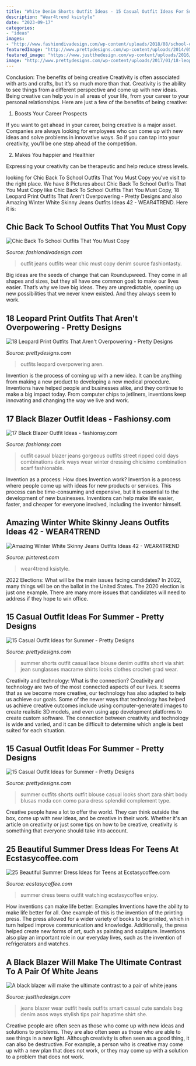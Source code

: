 ```yaml
---
title: "White Denim Shorts Outfit Ideas - 15 Casual Outfit Ideas For Summer"
description: "Wear4trend ksistyle"
date: "2023-09-17"
categories:
- "ideas"
images:
- "http://www.fashiondivadesign.com/wp-content/uploads/2018/08/school-outfits-.jpg"
featuredImage: "http://www.prettydesigns.com/wp-content/uploads/2014/05/Denim-Blouse-and-Lace-Shorts-for-Summer.jpg"
featured_image: "https://www.justthedesign.com/wp-content/uploads/2016/05/White-Jeans-Outfits-14-e1489103179522.jpg"
image: "http://www.prettydesigns.com/wp-content/uploads/2017/01/18-leopard-print-outfits-that-arent-overpowering-2.jpg"
---
```



Conclusion: The benefits of being creative
Creativity is often associated with arts and crafts, but it’s so much more than that. Creativity is the ability to see things from a different perspective and come up with new ideas. Being creative can help you in all areas of your life, from your career to your personal relationships.
Here are just a few of the benefits of being creative:

1. Boosts Your Career Prospects

If you want to get ahead in your career, being creative is a major asset. Companies are always looking for employees who can come up with new ideas and solve problems in innovative ways. So if you can tap into your creativity, you’ll be one step ahead of the competition.

2. Makes You happier and Healthier

Expressing your creativity can be therapeutic and help reduce stress levels.

	

		
looking for Chic Back To School Outfits That You Must Copy you've visit to the right place. We have 8 Pictures about Chic Back To School Outfits That You Must Copy like Chic Back To School Outfits That You Must Copy, 18 Leopard Print Outfits That Aren&#039;t Overpowering - Pretty Designs and also Amazing Winter White Skinny Jeans Outfits Ideas 42 - WEAR4TREND. Here it is:
		
    
## Chic Back To School Outfits That You Must Copy

<img loading=lazy src="http://www.fashiondivadesign.com/wp-content/uploads/2018/08/school-outfits-.jpg" onerror="this.onerror=null;this.src='https://tse2.mm.bing.net/th?id=OIP.3DfbbyPKGgc-RbrQoXzPsQHaK1&amp;pid=15.1';" alt="Chic Back To School Outfits That You Must Copy">

_Source: fashiondivadesign.com_

>outfit jeans outfits wear chic must copy denim source fashiontasty. 

	

Big ideas are the seeds of change that can Roundupweed. They come in all shapes and sizes, but they all have one common goal: to make our lives easier. That’s why we love big ideas. They are unpredictable, opening up new possibilities that we never knew existed. And they always seem to work.

    
## 18 Leopard Print Outfits That Aren&#039;t Overpowering - Pretty Designs

<img loading=lazy src="http://www.prettydesigns.com/wp-content/uploads/2017/01/18-leopard-print-outfits-that-arent-overpowering-2.jpg" onerror="this.onerror=null;this.src='https://tse4.mm.bing.net/th?id=OIP.9Rc_BYvaC4Eyxcsp1JTn8QCvEs&amp;pid=15.1';" alt="18 Leopard Print Outfits That Aren&#039;t Overpowering - Pretty Designs">

_Source: prettydesigns.com_

>outfits leopard overpowering aren. 

	

Invention is the process of coming up with a new idea. It can be anything from making a new product to developing a new medical procedure. Inventions have helped people and businesses alike, and they continue to make a big impact today. From computer chips to jetliners, inventions keep innovating and changing the way we live and work.

    
## 17 Black Blazer Outfit Ideas - Fashionsy.com

<img loading=lazy src="http://fashionsy.com/wp-content/uploads/2013/11/checker-dark-green-dark-blue-scarves-echarpeslook-main-single-630x929.jpg" onerror="this.onerror=null;this.src='https://tse2.mm.bing.net/th?id=OIP.QsIHHiWG7pbC_r1Bgozg4QHaK6&amp;pid=15.1';" alt="17 Black Blazer Outfit Ideas - fashionsy.com">

_Source: fashionsy.com_

>outfit casual blazer jeans gorgeous outfits street ripped cold days combinations dark ways wear winter dressing chicisimo combination scarf fashionable. 

	

Invention as a process: How does Invention work?
Invention is a process where people come up with ideas for new products or services. This process can be time-consuming and expensive, but it is essential to the development of new businesses. Inventions can help make life easier, faster, and cheaper for everyone involved, including the inventor himself.

    
## Amazing Winter White Skinny Jeans Outfits Ideas 42 - WEAR4TREND

<img loading=lazy src="https://i.pinimg.com/736x/ec/15/69/ec15692fa37f856396367fc8d3cd45dc.jpg" onerror="this.onerror=null;this.src='https://tse2.mm.bing.net/th?id=OIP.h5FK_HzxWw9o-HI3Skj-cQHaXQ&amp;pid=15.1';" alt="Amazing Winter White Skinny Jeans Outfits Ideas 42 - WEAR4TREND">

_Source: pinterest.com_

>wear4trend ksistyle. 

	

2022 Elections: What will be the main issues facing candidates?
In 2022, many things will be on the ballot in the United States. The 2020 election is just one example. There are many more issues that candidates will need to address if they hope to win office.

    
## 15 Casual Outfit Ideas For Summer - Pretty Designs

<img loading=lazy src="http://www.prettydesigns.com/wp-content/uploads/2014/05/Denim-Blouse-and-Lace-Shorts-for-Summer.jpg" onerror="this.onerror=null;this.src='https://tse1.mm.bing.net/th?id=OIP.-zxoUSbGfgWRzePZ3XFmSQHaLG&amp;pid=15.1';" alt="15 Casual Outfit Ideas for Summer - Pretty Designs">

_Source: prettydesigns.com_

>summer shorts outfit casual lace blouse denim outfits short via shirt jean sunglasses macrame shirts looks clothes crochet grad wear. 

	

Creativity and technology: What is the connection?
Creativity and technology are two of the most connected aspects of our lives. It seems that as we become more creative, our technology has also adapted to help us achieve our goals. Some of the newer ways that technology has helped us achieve creative outcomes include using computer-generated images to create realistic 3D models, and even using app development platforms to create custom software. The connection between creativity and technology is wide and varied, and it can be difficult to determine which angle is best suited for each situation.

    
## 15 Casual Outfit Ideas For Summer - Pretty Designs

<img loading=lazy src="http://www.prettydesigns.com/wp-content/uploads/2014/05/White-Blouse-with-Black-Shorts.jpg" onerror="this.onerror=null;this.src='https://tse3.mm.bing.net/th?id=OIP.58prt0V9RygTdED_zTWFJQHaK3&amp;pid=15.1';" alt="15 Casual Outfit Ideas for Summer - Pretty Designs">

_Source: prettydesigns.com_

>summer outfits shorts outfit blouse casual looks short zara shirt body blusas moda con como para dress splendid complement type. 

	

Creative people have a lot to offer the world. They can think outside the box, come up with new ideas, and be creative in their work. Whether it's an article on creativity or just some tips on how to be creative, creativity is something that everyone should take into account.

    
## 25 Beautiful Summer Dress Ideas For Teens At Ecstasycoffee.com

<img loading=lazy src="https://i2.wp.com/www.ecstasycoffee.com/wp-content/uploads/2016/04/summer-outfit-celebrity-2.jpg?resize=750%2C1124" onerror="this.onerror=null;this.src='https://tse1.mm.bing.net/th?id=OIP.OZTWYyAG6EJkNtjYl9ru1gHaLG&amp;pid=15.1';" alt="25 Beautiful Summer Dress Ideas for Teens at Ecstasycoffee.com">

_Source: ecstasycoffee.com_

>summer dress teens outfit watching ecstasycoffee enjoy. 

	

How inventions can make life better: Examples
Inventions have the ability to make life better for all. One example of this is the invention of the printing press. The press allowed for a wider variety of books to be printed, which in turn helped improve communication and knowledge. Additionally, the press helped create new forms of art, such as painting and sculpture. Inventions also play an important role in our everyday lives, such as the invention of refrigerators and watches.

    
## A Black Blazer Will Make The Ultimate Contrast To A Pair Of White Jeans

<img loading=lazy src="https://www.justthedesign.com/wp-content/uploads/2016/05/White-Jeans-Outfits-14-e1489103179522.jpg" onerror="this.onerror=null;this.src='https://tse3.mm.bing.net/th?id=OIP.mF0vXzBTrHvfRGxgwg7UZAHaLJ&amp;pid=15.1';" alt="A black blazer will make the ultimate contrast to a pair of white jeans">

_Source: justthedesign.com_

>jeans blazer wear outfit heels outfits smart casual cute sandals bag denim asos ways stylish tips pair hapatime shirt she. 

	

Creative people are often seen as those who come up with new ideas and solutions to problems. They are also often seen as those who are able to see things in a new light. Although creativity is often seen as a good thing, it can also be destructive. For example, a person who is creative may come up with a new plan that does not work, or they may come up with a solution to a problem that does not work.


